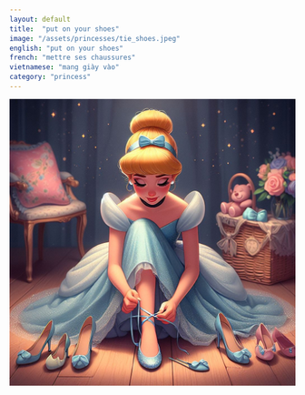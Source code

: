 ```yaml
---
layout: default
title:  "put on your shoes"
image: "/assets/princesses/tie_shoes.jpeg"
english: "put on your shoes"
french: "mettre ses chaussures"
vietnamese: "mang giày vào"
category: "princess"
---
```


![tie_shoes](/assets/princesses/tie_shoes.jpeg)

